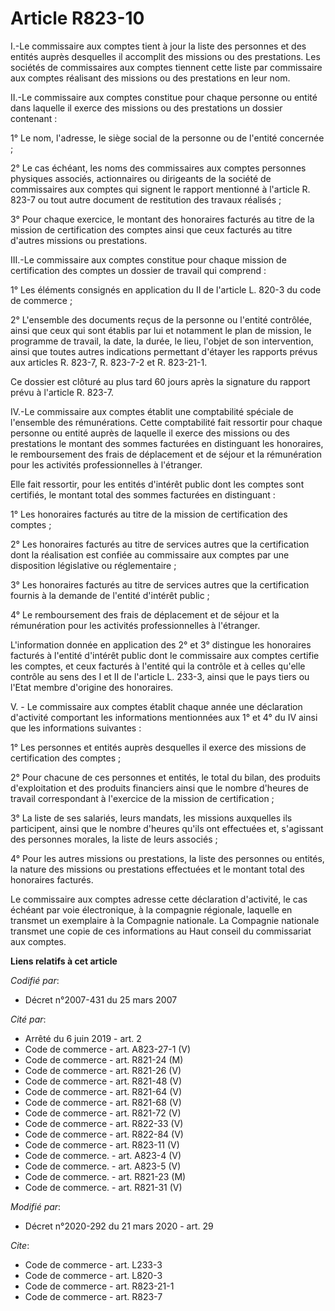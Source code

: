 # Article R823-10

I.-Le commissaire aux comptes tient à jour la liste des personnes et des entités auprès desquelles il accomplit des missions
ou des prestations. Les sociétés de commissaires aux comptes tiennent cette liste par commissaire aux comptes réalisant des
missions ou des prestations en leur nom.

II.-Le commissaire aux comptes constitue pour chaque personne ou entité dans laquelle il exerce des missions ou des
prestations un dossier contenant :

1° Le nom, l'adresse, le siège social de la personne ou de l'entité concernée ;

2° Le cas échéant, les noms des commissaires aux comptes personnes physiques associés, actionnaires ou dirigeants de la
société de commissaires aux comptes qui signent le rapport mentionné à l'article R. 823-7 ou tout autre document de
restitution des travaux réalisés ;

3° Pour chaque exercice, le montant des honoraires facturés au titre de la mission de certification des comptes ainsi que
ceux facturés au titre d'autres missions ou prestations.

III.-Le commissaire aux comptes constitue pour chaque mission de certification des comptes un dossier de travail qui
comprend :

1° Les éléments consignés en application du II de l'article L. 820-3 du code de commerce ;

2° L'ensemble des documents reçus de la personne ou l'entité contrôlée, ainsi que ceux qui sont établis par lui et notamment
le plan de mission, le programme de travail, la date, la durée, le lieu, l'objet de son intervention, ainsi que toutes autres
indications permettant d'étayer les rapports prévus aux articles R. 823-7, R. 823-7-2 et R. 823-21-1.

Ce dossier est clôturé au plus tard 60 jours après la signature du rapport prévu à l'article R. 823-7.

IV.-Le commissaire aux comptes établit une comptabilité spéciale de l'ensemble des rémunérations. Cette comptabilité fait
ressortir pour chaque personne ou entité auprès de laquelle il exerce des missions ou des prestations le montant des sommes
facturées en distinguant les honoraires, le remboursement des frais de déplacement et de séjour et la rémunération pour les
activités professionnelles à l'étranger.

Elle fait ressortir, pour les entités d'intérêt public dont les comptes sont certifiés, le montant total des sommes facturées
en distinguant :

1° Les honoraires facturés au titre de la mission de certification des comptes ;

2° Les honoraires facturés au titre de services autres que la certification dont la réalisation est confiée au commissaire
aux comptes par une disposition législative ou réglementaire ;

3° Les honoraires facturés au titre de services autres que la certification fournis à la demande de l'entité d'intérêt
public ;

4° Le remboursement des frais de déplacement et de séjour et la rémunération pour les activités professionnelles à
l'étranger.

L'information donnée en application des 2° et 3° distingue les honoraires facturés à l'entité d'intérêt public dont le
commissaire aux comptes certifie les comptes, et ceux facturés à l'entité qui la contrôle et à celles qu'elle contrôle au
sens des I et II de l'article L. 233-3, ainsi que le pays tiers ou l'Etat membre d'origine des honoraires.

V. - Le commissaire aux comptes établit chaque année une déclaration d'activité comportant les informations mentionnées aux
1° et 4° du IV ainsi que les informations suivantes :

1° Les personnes et entités auprès desquelles il exerce des missions de certification des comptes ;

2° Pour chacune de ces personnes et entités, le total du bilan, des produits d'exploitation et des produits financiers ainsi
que le nombre d'heures de travail correspondant à l'exercice de la mission de certification ;

3° La liste de ses salariés, leurs mandats, les missions auxquelles ils participent, ainsi que le nombre d'heures qu'ils ont
effectuées et, s'agissant des personnes morales, la liste de leurs associés ;

4° Pour les autres missions ou prestations, la liste des personnes ou entités, la nature des missions ou prestations
effectuées et le montant total des honoraires facturés.

Le commissaire aux comptes adresse cette déclaration d'activité, le cas échéant par voie électronique, à la compagnie
régionale, laquelle en transmet un exemplaire à la Compagnie nationale. La Compagnie nationale transmet une copie de ces
informations au Haut conseil du commissariat aux comptes.

**Liens relatifs à cet article**

_Codifié par_:

  - Décret n°2007-431 du 25 mars 2007

_Cité par_:

  - Arrêté du 6 juin 2019 - art. 2
  - Code de commerce - art. A823-27-1 (V)
  - Code de commerce - art. R821-24 (M)
  - Code de commerce - art. R821-26 (V)
  - Code de commerce - art. R821-48 (V)
  - Code de commerce - art. R821-64 (V)
  - Code de commerce - art. R821-68 (V)
  - Code de commerce - art. R821-72 (V)
  - Code de commerce - art. R822-33 (V)
  - Code de commerce - art. R822-84 (V)
  - Code de commerce - art. R823-11 (V)
  - Code de commerce. - art. A823-4 (V)
  - Code de commerce. - art. A823-5 (V)
  - Code de commerce. - art. R821-23 (M)
  - Code de commerce. - art. R821-31 (V)

_Modifié par_:

  - Décret n°2020-292 du 21 mars 2020 - art. 29

_Cite_:

  - Code de commerce - art. L233-3
  - Code de commerce - art. L820-3
  - Code de commerce - art. R823-21-1
  - Code de commerce - art. R823-7
